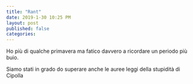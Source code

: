 ```yaml
---
title: "Rant"
date: 2019-1-30 10:25 PM
layout: post
published: false
categories:
---
```


Ho più di qualche primavera ma fatico davvero a ricordare un periodo più buio.

Siamo stati in grado do superare anche le auree leggi della stupidità di Cipolla
